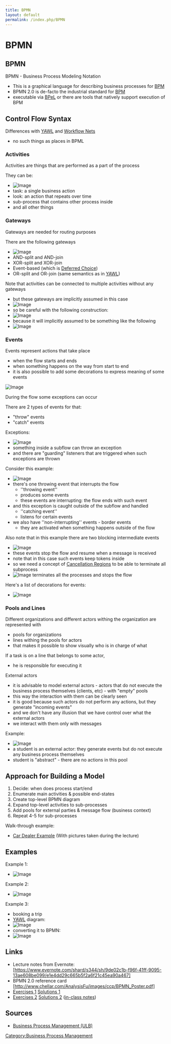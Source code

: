 ```yaml
---
title: BPMN
layout: default
permalink: /index.php/BPMN
---
```


# BPMN

## BPMN
BPMN - Business Process Modeling Notation 
- This is a graphical language for describing business processes for [BPM](BPM)
- BPMN 2.0 is de-facto the industrial standard for [BPM](BPM)
- executable via [BPeL](BPeL) or there are tools that natively support execution of BPM


## Control Flow Syntax
Differences with [YAWL](YAWL) and [Workflow Nets](Workflow_Nets)
- no such things as places in BPML


### Activities
Activities are things that are performed as a part of the process 

They can be:
- <img src="https://raw.github.com/alexeygrigorev/wiki-figures/master/ulb/bpm/bpmn/bpmn-activities.png" alt="Image">
- task: a single business action
- look: an action that repeats over time
- sub-process that contains other process inside
- and all other things 


### Gateways
Gateways are needed for routing purposes

There are the following gateways
- <img src="https://raw.github.com/alexeygrigorev/wiki-figures/master/ulb/bpm/bpmn/bpmn-gateways.png" alt="Image">
- AND-split and AND-join
- XOR-split and XOR-join
- Event-based (which is [Deferred Choice](Deferred_Choice))
- OR-split and OR-join (same semantics as in [YAWL](YAWL))


Note that activities can be connected to multiple activities without any gateways 
- but these gateways are implicitly assumed in this case 
- <img src="https://raw.github.com/alexeygrigorev/wiki-figures/master/ulb/bpm/bpmn/bpmn-activities-impl-gateways.png" alt="Image">
- so be careful with the following construction:
- <img src="https://raw.github.com/alexeygrigorev/wiki-figures/master/ulb/bpm/bpmn/bpmn-activities-impl-gateways-careful1.png" alt="Image">
- because it will implicitly assumed to be something like the following
- <img src="https://raw.github.com/alexeygrigorev/wiki-figures/master/ulb/bpm/bpmn/bpmn-activities-impl-gateways-careful2.png" alt="Image">


### Events
Events represent actions that take place 
- when the flow starts and ends
- when something happens on the way from start to end 
- it is also possible to add some decorations to express meaning of some events

<img src="https://raw.github.com/alexeygrigorev/wiki-figures/master/ulb/bpm/bpmn/bpmn-events.png" alt="Image">


During the flow some exceptions can occur

There are 2 types of events for that:
- "throw" events
- "catch" events


Exceptions:
- <img src="https://raw.github.com/alexeygrigorev/wiki-figures/master/ulb/bpm/bpmn/bpmn-exceptions.png" alt="Image">
- something inside a subflow can throw an exception
- and there are "guarding" listeners that are triggered when such exceptions are thrown


Consider this example:
- <img src="https://raw.github.com/alexeygrigorev/wiki-figures/master/ulb/bpm/bpmn/bpmn-exceptions-ex.png" alt="Image">
- there's one throwing event that interrupts the flow 
  - ''throwing event''
  - produces some events 
  - these events are interrupting: the flow ends with such event
- and this exception is caught outside of the subflow and handled 
  - ''catching event''
  - listens for certain events
- we also have ''non-interrupting'' events - border events 
  - they are activated when something happens outside of the flow


Also note that in this example there are two blocking intermediate events
- <img src="https://raw.github.com/alexeygrigorev/wiki-figures/master/ulb/bpm/bpmn/bpmn-events-receive.png" alt="Image">
- these events stop the flow and resume when a message is received
- note that in this case such events keep tokens inside
- so we need a concept of [Cancellation Regions](Cancellation_Regions) to be able to terminate all subprocess 
- <img src="https://raw.github.com/alexeygrigorev/wiki-figures/master/ulb/bpm/bpmn/bpmn-events-bullseye.png" alt="Image"> terminates all the processes and stops the flow 


Here's a list of decorations for events:
- <img src="https://raw.github.com/alexeygrigorev/wiki-figures/master/ulb/bpm/bpmn/bpmn-events-all.png" alt="Image">



### Pools and Lines
Different organizations and different actors withing the organization are represented with 
- pools for organizations
- lines withing the pools for actors
- that makes it possible to show visually who is in charge of what


If a task is on a line that belongs to some actor,
- he is responsible for executing it


External actors
- it is advisable to model external actors - actors that do not execute the business process themselves (clients, etc) - with "empty" pools
- this way the interaction with them can be clearly seen
- it is good because such actors do not perform any actions, but they generate "incoming events"
- and we don't have any illusion that we have control over what the external actors 
- we interact with them only with messages 


Example:
- <img src="https://raw.github.com/alexeygrigorev/wiki-figures/master/ulb/bpm/bpmn/bpmn-external.png" alt="Image">
- a student is an external actor: they generate events but do not execute any business process themselves
- student is "abstract" - there are no actions in this pool


## Approach for Building a Model
1. Decide: when does process start/end
1. Enumerate main activities & possible end-states
1. Create top-level BPMN diagram
1. Expand top-level activities to sub-processes
1. Add pools for external parties & message flow (business context)
1. Repeat 4-5 for sub-processes

Walk-through example:
- [Car Dealer Example](http://www.evernote.com/shard/s344/sh/7e4b0db5-002c-4d67-a813-6a8b8d54070b/11743304157d0e41b60ca0ed6c172ac5) (With pictures taken during the lecture)


## Examples
Example 1: 
- <img src="https://raw.github.com/alexeygrigorev/wiki-figures/master/ulb/bpm/bpmn/bpmn-ex1.png" alt="Image">


Example 2:
- <img src="https://raw.github.com/alexeygrigorev/wiki-figures/master/ulb/bpm/bpmn/bpmn-exceptions-ex.png" alt="Image">


Example 3:
- booking a trip
- [YAWL](YAWL) diagram:
- <img src="https://raw.github.com/alexeygrigorev/wiki-figures/master/ulb/bpm/yawl/yawl-travel-agency.png" alt="Image">
- converting it to BPMN:
- <img src="https://raw.github.com/alexeygrigorev/wiki-figures/master/ulb/bpm/bpmn/bpmn-insurance-ex.png" alt="Image">



## Links
- Lecture notes from Evernote: [https://www.evernote.com/shard/s344/sh/9de02c1b-f96f-41ff-9095-13ae608be099/e1e4dd29c665b5f2a6f21c45ea90a467] 
- BPMN 2.0 reference card [http://www.chellar.com/AnalysisFu/images/ccp/BPMN_Poster.pdf]
- [Exercises 1](http://dl.dropboxusercontent.com/u/5119252/BPM/2013/Exercises%20BPMN.pdf) [Solutions 1](http://dl.dropboxusercontent.com/u/5119252/BPM/2013/Solution%20BPMN.pdf)
- [Exercises 2](http://dl.dropboxusercontent.com/u/5119252/BPM/2013/BPMN%20Modeling.pdf) [Solutions 2](http://dl.dropboxusercontent.com/u/5119252/BPM/2013/Solutions%20BPMN%20Modeling.pdf) ([in-class notes](http://www.evernote.com/shard/s344/sh/5c34000b-89aa-4277-93e9-54ac3ba77e98/79ca7457df8ba7aac3766ac2656d9235))



## Sources
- [Business Process Management (ULB)](Business_Process_Management_(ULB))

[Category:Business Process Management](Category_Business_Process_Management)